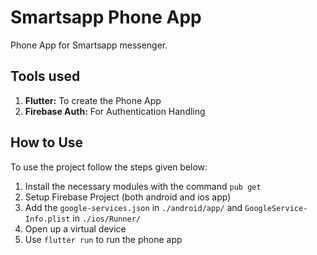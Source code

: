 # Smartsapp Phone App

Phone App for Smartsapp messenger.

## Tools used

1. **Flutter:** To create the Phone App
2. **Firebase Auth:** For Authentication Handling

## How to Use

To use the project follow the steps given below:

1. Install the necessary modules with the command `pub get`
2. Setup Firebase Project (both android and ios app)
3. Add the `google-services.json` in `./android/app/` and `GoogleService-Info.plist` in `./ios/Runner/`
4. Open up a virtual device
5. Use `flutter run` to run the phone app
